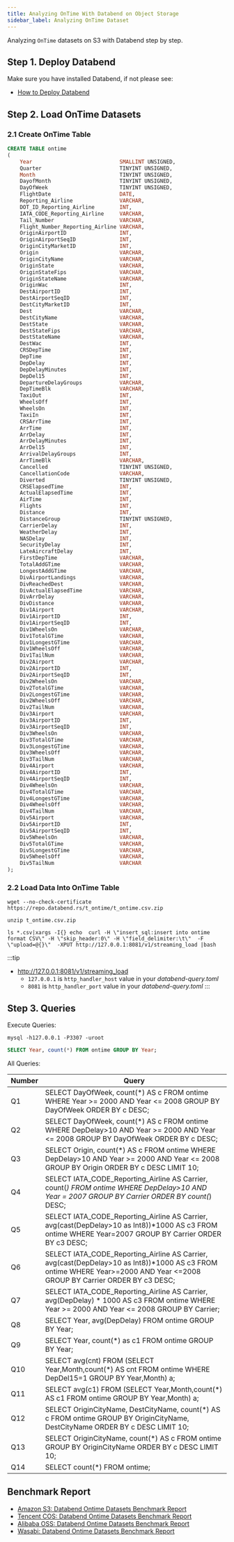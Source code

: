 ```yaml
---
title: Analyzing OnTime With Databend on Object Storage
sidebar_label: Analyzing OnTime Dataset
---
```


Analyzing `OnTime` datasets on S3 with Databend step by step.

## Step 1. Deploy Databend

Make sure you have installed Databend, if not please see:

* [How to Deploy Databend](../00-guides/index.md#deployment)

## Step 2. Load OnTime Datasets

### 2.1 Create OnTime Table

```sql
CREATE TABLE ontime
(
    Year                            SMALLINT UNSIGNED,
    Quarter                         TINYINT UNSIGNED,
    Month                           TINYINT UNSIGNED,
    DayofMonth                      TINYINT UNSIGNED,
    DayOfWeek                       TINYINT UNSIGNED,
    FlightDate                      DATE,
    Reporting_Airline               VARCHAR,
    DOT_ID_Reporting_Airline        INT,
    IATA_CODE_Reporting_Airline     VARCHAR,
    Tail_Number                     VARCHAR,
    Flight_Number_Reporting_Airline VARCHAR,
    OriginAirportID                 INT,
    OriginAirportSeqID              INT,
    OriginCityMarketID              INT,
    Origin                          VARCHAR,
    OriginCityName                  VARCHAR,
    OriginState                     VARCHAR,
    OriginStateFips                 VARCHAR,
    OriginStateName                 VARCHAR,
    OriginWac                       INT,
    DestAirportID                   INT,
    DestAirportSeqID                INT,
    DestCityMarketID                INT,
    Dest                            VARCHAR,
    DestCityName                    VARCHAR,
    DestState                       VARCHAR,
    DestStateFips                   VARCHAR,
    DestStateName                   VARCHAR,
    DestWac                         INT,
    CRSDepTime                      INT,
    DepTime                         INT,
    DepDelay                        INT,
    DepDelayMinutes                 INT,
    DepDel15                        INT,
    DepartureDelayGroups            VARCHAR,
    DepTimeBlk                      VARCHAR,
    TaxiOut                         INT,
    WheelsOff                       INT,
    WheelsOn                        INT,
    TaxiIn                          INT,
    CRSArrTime                      INT,
    ArrTime                         INT,
    ArrDelay                        INT,
    ArrDelayMinutes                 INT,
    ArrDel15                        INT,
    ArrivalDelayGroups              INT,
    ArrTimeBlk                      VARCHAR,
    Cancelled                       TINYINT UNSIGNED,
    CancellationCode                VARCHAR,
    Diverted                        TINYINT UNSIGNED,
    CRSElapsedTime                  INT,
    ActualElapsedTime               INT,
    AirTime                         INT,
    Flights                         INT,
    Distance                        INT,
    DistanceGroup                   TINYINT UNSIGNED,
    CarrierDelay                    INT,
    WeatherDelay                    INT,
    NASDelay                        INT,
    SecurityDelay                   INT,
    LateAircraftDelay               INT,
    FirstDepTime                    VARCHAR,
    TotalAddGTime                   VARCHAR,
    LongestAddGTime                 VARCHAR,
    DivAirportLandings              VARCHAR,
    DivReachedDest                  VARCHAR,
    DivActualElapsedTime            VARCHAR,
    DivArrDelay                     VARCHAR,
    DivDistance                     VARCHAR,
    Div1Airport                     VARCHAR,
    Div1AirportID                   INT,
    Div1AirportSeqID                INT,
    Div1WheelsOn                    VARCHAR,
    Div1TotalGTime                  VARCHAR,
    Div1LongestGTime                VARCHAR,
    Div1WheelsOff                   VARCHAR,
    Div1TailNum                     VARCHAR,
    Div2Airport                     VARCHAR,
    Div2AirportID                   INT,
    Div2AirportSeqID                INT,
    Div2WheelsOn                    VARCHAR,
    Div2TotalGTime                  VARCHAR,
    Div2LongestGTime                VARCHAR,
    Div2WheelsOff                   VARCHAR,
    Div2TailNum                     VARCHAR,
    Div3Airport                     VARCHAR,
    Div3AirportID                   INT,
    Div3AirportSeqID                INT,
    Div3WheelsOn                    VARCHAR,
    Div3TotalGTime                  VARCHAR,
    Div3LongestGTime                VARCHAR,
    Div3WheelsOff                   VARCHAR,
    Div3TailNum                     VARCHAR,
    Div4Airport                     VARCHAR,
    Div4AirportID                   INT,
    Div4AirportSeqID                INT,
    Div4WheelsOn                    VARCHAR,
    Div4TotalGTime                  VARCHAR,
    Div4LongestGTime                VARCHAR,
    Div4WheelsOff                   VARCHAR,
    Div4TailNum                     VARCHAR,
    Div5Airport                     VARCHAR,
    Div5AirportID                   INT,
    Div5AirportSeqID                INT,
    Div5WheelsOn                    VARCHAR,
    Div5TotalGTime                  VARCHAR,
    Div5LongestGTime                VARCHAR,
    Div5WheelsOff                   VARCHAR,
    Div5TailNum                     VARCHAR
);
```

### 2.2 Load Data Into OnTime Table

```shell title='t_ontime.csv.zip'
wget --no-check-certificate https://repo.databend.rs/t_ontime/t_ontime.csv.zip
```

```shell title='Unzip'
unzip t_ontime.csv.zip
```

```shell title='Load CSV files into Databend'
ls *.csv|xargs -I{} echo  curl -H \"insert_sql:insert into ontime format CSV\" -H \"skip_header:0\" -H \"field_delimiter:\t\"  -F  \"upload=@{}\"  -XPUT http://127.0.0.1:8081/v1/streaming_load |bash
```

:::tip

* http://127.0.0.1:8081/v1/streaming_load
    * `127.0.0.1` is `http_handler_host` value in your *databend-query.toml*
    * `8081` is `http_handler_port` value in your *databend-query.toml*
:::

## Step 3. Queries

Execute Queries:

```shell
mysql -h127.0.0.1 -P3307 -uroot
```
```sql
SELECT Year, count(*) FROM ontime GROUP BY Year;
```

All Queries:

| Number      | Query |
| ----------- | ----------- |
| Q1   |SELECT DayOfWeek, count(*) AS c FROM ontime WHERE Year >= 2000 AND Year <= 2008 GROUP BY DayOfWeek ORDER BY c DESC;       |
| Q2   |SELECT DayOfWeek, count(*) AS c FROM ontime WHERE DepDelay>10 AND Year >= 2000 AND Year <= 2008 GROUP BY DayOfWeek ORDER BY c DESC;    |
| Q3   |SELECT Origin, count(*) AS c FROM ontime WHERE DepDelay>10 AND Year >= 2000 AND Year <= 2008 GROUP BY Origin ORDER BY c DESC LIMIT 10;   |
| Q4   |SELECT IATA_CODE_Reporting_Airline AS Carrier, count(*) FROM ontime WHERE DepDelay>10 AND Year = 2007 GROUP BY Carrier ORDER BY count(*) DESC;      |
| Q5   |SELECT IATA_CODE_Reporting_Airline AS Carrier, avg(cast(DepDelay>10 as Int8))*1000 AS c3 FROM ontime WHERE Year=2007 GROUP BY Carrier ORDER BY c3 DESC;|
| Q6   |SELECT IATA_CODE_Reporting_Airline AS Carrier, avg(cast(DepDelay>10 as Int8))*1000 AS c3 FROM ontime WHERE Year>=2000 AND Year <=2008 GROUP BY Carrier ORDER BY c3 DESC;|
| Q7   |SELECT IATA_CODE_Reporting_Airline AS Carrier, avg(DepDelay) * 1000 AS c3 FROM ontime WHERE Year >= 2000 AND Year <= 2008 GROUP BY Carrier; |
| Q8   |SELECT Year, avg(DepDelay) FROM ontime GROUP BY Year;      |
| Q9   |SELECT Year, count(*) as c1 FROM ontime GROUP BY Year;      |
| Q10  |SELECT avg(cnt) FROM (SELECT Year,Month,count(*) AS cnt FROM ontime WHERE DepDel15=1 GROUP BY Year,Month) a;      |
| Q11  |SELECT avg(c1) FROM (SELECT Year,Month,count(*) AS c1 FROM ontime GROUP BY Year,Month) a;      |
| Q12  |SELECT OriginCityName, DestCityName, count(*) AS c FROM ontime GROUP BY OriginCityName, DestCityName ORDER BY c DESC LIMIT 10;     |
| Q13  |SELECT OriginCityName, count(*) AS c FROM ontime GROUP BY OriginCityName ORDER BY c DESC LIMIT 10;      |
| Q14  |SELECT count(*) FROM ontime;     |


## Benchmark Report

* [Amazon S3: Databend Ontime Datasets Benchmark Report](../70-performance/01-ec2-s3-performance.md)
* [Tencent COS: Databend Ontime Datasets Benchmark Report](../70-performance/02-cvm-cos-performance.md)
* [Alibaba OSS: Databend Ontime Datasets Benchmark Report](../70-performance/03-ecs-oss-performance.md)
* [Wasabi: Databend Ontime Datasets Benchmark Report](../70-performance/04-ec2-wasabi-performance.md)
